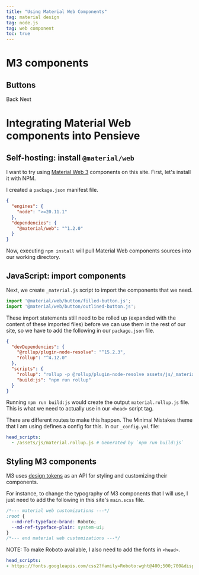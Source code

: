 ```yaml
---
title: "Using Material Web Components"
tag: material design
tag: node.js
tag: web component
toc: true
---
```


# M3 components

## Buttons

<md-outlined-button>Back</md-outlined-button>
<md-filled-button>Next</md-filled-button>
<br />

# Integrating Material Web components into Pensieve

## Self-hosting: install `@material/web`

I want to try using [Material Web 3](https://m3.material.io/develop/web)
components on this site. First, let's install it with NPM.

I created a `package.json` manifest file.

```json
{
  "engines": {
    "node": ">=20.11.1"
  },
  "dependencies": {
    "@material/web": "^1.2.0"
  }
}
```

Now, executing `npm install` will pull Material Web components sources into our
working directory.

## JavaScript: import components

Next, we create `_material.js` script to import the components that we need.

```javascript
import '@material/web/button/filled-button.js';
import '@material/web/button/outlined-button.js';
```

These import statements still need to be rolled up (expanded with the content
of these imported files) before we can use them in the rest of our site, so
we have to add the following in our `package.json` file.

```json
{
  "devDependencies": {
    "@rollup/plugin-node-resolve": "^15.2.3",
    "rollup": "^4.12.0"
  },
  "scripts": {
    "rollup": "rollup -p @rollup/plugin-node-resolve assets/js/_material.js -o assets/js/material.rollup.js",
    "build:js": "npm run rollup"
  }
}
```

Running `npm run build:js` would create the output `material.rollup.js` file.
This is what we need to actually use in our `<head>` script tag.

There are different routes to make this happen. The Minimal Mistakes theme that
I am using defines a config for this. In our `_config.yml` file:

```yaml
head_scripts:
  - /assets/js/material.rollup.js # Generated by `npm run build:js`
```

## Styling M3 components

M3 uses
[design tokens](https://github.com/material-components/material-web/tree/main/docs/theming#tokens)
as an API for styling and customizing their components.

For instance, to change the typography of M3 components that I will use, I just
need to add the following in this site's `main.scss` file.

```scss
/*--- material web customizations ---*/
:root {
  --md-ref-typeface-brand: Roboto;
  --md-ref-typeface-plain: system-ui;
}
/*--- end material web customizations ---*/
```

NOTE: To make Roboto available, I also need to add the fonts in `<head>`.
```yaml
head_scripts:
- https://fonts.googleapis.com/css2?family=Roboto:wght@400;500;700&display=swap
```

